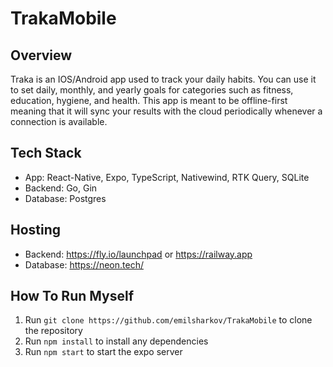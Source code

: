 # TrakaMobile
<!-- View: This is like a <div> in web development or a container in other UI frameworks. It's used to group and layout other components.

Text: This component is used to display text in your app. It's similar to the <span> element in HTML.

Image: The Image component is used to display images in your app.

ScrollView: This component provides a scrolling container that can contain multiple components and views. It's similar to a <div> with overflow in web development.

TouchableOpacity: This is a component used to provide touchable feedback to users. It's often used to create buttons or interactive elements.

TextInput: This component provides an input field for users to enter text.

FlatList: This component is used to render lists of data. It's more efficient than using ScrollView for large lists because it only renders the items that are currently visible on the screen. -->

## Overview
Traka is an IOS/Android app used to track your daily habits. You can use it to set daily, monthly, and yearly goals for categories such as fitness, education, hygiene, and health. This app is meant to be offline-first meaning that it will sync your results with the cloud periodically whenever a connection is available.

## Tech Stack
- App: React-Native, Expo, TypeScript, Nativewind, RTK Query, SQLite
- Backend: Go, Gin
- Database: Postgres

## Hosting
- Backend: https://fly.io/launchpad or https://railway.app
- Database: https://neon.tech/

## How To Run Myself
1. Run ```git clone https://github.com/emilsharkov/TrakaMobile``` to clone the repository
2. Run ```npm install``` to install any dependencies
3. Run ```npm start``` to start the expo server